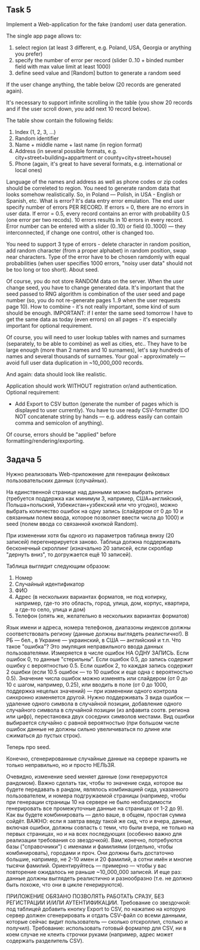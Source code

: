 ## Task 5

Implement a Web-application for the fake (random) user data generation.

The single app page allows to:
1) select region (at least 3 different, e.g. Poland, USA, Georgia or anything you prefer)
2) specify the number of error per record (slider 0..10 + binded number field with max value limit at least 1000)
3) define seed value and [Random] button to generate a random seed

If the user change anything, the table below (20 records are generated again).

It's necessary to support infinite scrolling in the table (you show 20 records and if the user scroll down, you add next 10 record below).

The table show contain the following fields:
1) Index (1, 2, 3, ...)
2) Random identifier
3) Name + middle name + last name (in region format)
4) Address (in several possible formats, e.g. city+street+building+appartment or county+city+street+house)
5) Phone (again, it's great to have several formats, e.g. international or local ones)

Language of the names and address as well as phone codes or zip codes should be correleted to region. You need to generate random data that looks somehow realistically. So, in Poland — Polish, in USA - English or Spanish, etc.
What is error? It's data entry error emulation. The end user specify number of errors PER RECORD. If errors = 0, there are no errors in user data. If error = 0.5, every record contains an error with probability 0.5 (one error per two recods). 10 errors results in 10 errors in every record. Error number can be entered with a slider (0..10) or field  (0..1000) — they interconnected, if change one control, other is changed too.

You need to support 3 type of errors - delete character in random position, add random character (from a proper alphabet) in random position, swap near characters. Type of the error have to be chosen ramdomly with equal probabilities (when user specifies 1000 errors, "noisy user data" should not be too long or too short).
About seed.

Of course, you do not store RANDOM data on the server. When the user change seed, you have to change generated data. It's important that the seed passed to RNG algorithm is combination of the user seed and page number (so, you do not re-generate pages 1..9 when the user requests page 10). How to combine - it's not really important, some kind of sum should be enough. IMPORTANT: if I enter the same seed tomorrow I have to get the same data as today (even errors) on all pages - it's especially important for optional requirement.

Of course, you will need to user lookup tables with names and surnames (separately, to be able to combine) as well as cities, etc.. They have to be large enough (more than 2 names and 10 surnames), let's say hundreds of names and several thousands of surnames. Your goal - approximately — avoid full user data duplication in ~10_000_000 records.

And again: data should look like realistic. 

Application should work WITHOUT registration or/and authentication.
Optional requirement: 
* Add Export to CSV button (generate the number of pages which is displayed to user currently). You have to use ready CSV-formatter (DO NOT concatenate string by hands — e.g. address easily can contain comma and semicolon of anything).

Of course, errors should be "applied" before formatting/rendering/exporting.

## Задача 5

Нужно реализовать Web-приложение для генерации фейковых пользовательских данных (случайных).

На единственной странице над данными можно выбрать регион (требуется поддержка как минимум 3, например, США+английский, Польша+польский, Узбекистан+узбекский или что угодно), можно выбрать количество ошибок на одну запись (слайдером от 0 до 10 и связанным полем ввода, которое позволяет ввести числа до 1000) и seed (полем ввода со связанной кнопкой Random).

При изменении хотя бы одного из параметров таблица внизу (20 записей) перегенерируется заново.
Таблица должна поддерживать бесконечный скроллинг (изначально 20 записей, если скролбар "дернуть вниз", то догружается ещё 10 записей).


Таблица выглядит следующим образом:
1) Номер
2) Случайный идентификатор
3) ФИО
4) Адрес (в нескольких вариантах форматов, не под копирку, например, где-то это область, город, улица, дом, корпус, квартира, а где-то село, улица и дом)
5) Телефон (опять же, желательно в нескольких вариантах форматов)

Язык имени и адреса, номера телефонов, диапазоны индексов должны соответствовать региону (данные должны выглядеть реалистично!). В РБ — бел., в Украине — украинский, в США — английский и т.п.
Что такое "ошибка"? Это эмуляция неправильного ввода данных пользователями. Измеряется в числе ошибок НА ОДНУ ЗАПИСЬ. Если ошибок 0, то данные "стерильны". Если ошибок 0.5, до запись содержит ошибку с вероятностью 0.5. Если ошибок 2, то каждая запись содержит 2 ошибки (если 10.5 ошибок — то 10 ошибок и еще одна с вероятностью 0.5). Значение числа ошибок можно изменять или слайдером (от 0 до 10 с шагом, например, 0.25), или вводить в поле (от 0 до 1000, поддержка нецелых значений) — при изменении одного контрола синхронно изменяется другой.
Нужно поддерживать 3 вида ошибок — удаление одного символа в случайной позиции, добавление одного случайного символа в случайной позиции (из алфавита соотв. региона или цифр), перестановка двух соседних символов местами. Вид ошибки выбирается случайно с равной вероятностью (при большом числе ошибок данные не должны сильно увеличиваться по длине или сжиматься до пустых строк).

Теперь про seed.

Конечно, сгенерированные случайные данные на сервере хранить не только неправильно, но и просто НЕЛЬЗЯ.

Очевидно, изменение seed меняет данные (они генерируются рандомом). Важно сделать так, чтобы то значение сида, которое вы будете передавать в рандом, являлось комбинацией сида, указанного пользователем, и номера подгружаемой страницы (например, чтобы при генерации страницы 10 на сервере не было необходимости генерировать все промежуточные данные на страницах от 1-2 до 9). Как вы будете комбинировать — дело ваше, в общем, простая сумма сойдёт. ВАЖНО: если я завтра введу такой же сид, что и вчера, данные, включая ошибки, должны совпасть с теми, что были вчера, не только на первых страницах, но и на всех последующих (особенно важно для реализации требования со звездочкой).
Вам, конечно, потребуются базы ("справочники") с именами и фамилиями (отдельно, чтобы комбинировать), городами и проч. Они должны быть достаточно большие, например, не 2-10 имен и 20 фамилий, а сотни имён и многие тысячи фамилий. Ориентируйтесь — примерно — чтобы у вас повторение ожидалось не раньше ~10_000_000 записей.
И еще раз: данные должны выглядеть реалистично и разнообразно (т.е. не должно быть похоже, что они в цикле генерируются). 

ПРИЛОЖЕНИЕ ОБЯЗАНО ПОЗВОЛЯТЬ РАБОТАТЬ СРАЗУ, БЕЗ РЕГИСТРАЦИИ И/ИЛИ АУТЕНТИФИКАЦИИ.
Требование со звездочкой: под таблицей добавить кнопку Export to CSV, по нажатию на которую сервер должен сгенерировать и отдать CSV-файл со всеми данными, которые сейчас видит пользователь — сколько отскроллил, столько и получил). Требование: использовать готовый форматер для CSV, ни в коем случае не клеить строчки руками (например, адрес может содержать разделитель CSV).
